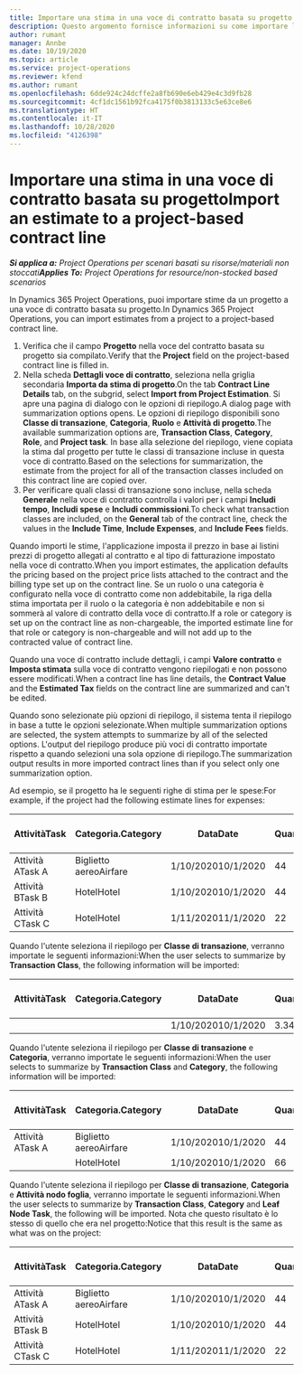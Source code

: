```yaml
---
title: Importare una stima in una voce di contratto basata su progetto
description: Questo argomento fornisce informazioni su come importare le stime da un progetto a una voce di contratto.
author: rumant
manager: Annbe
ms.date: 10/19/2020
ms.topic: article
ms.service: project-operations
ms.reviewer: kfend
ms.author: rumant
ms.openlocfilehash: 6dde924c24dcffe2a8fb690e6eb429e4c3d9fb28
ms.sourcegitcommit: 4cf1dc1561b92fca4175f0b3813133c5e63ce8e6
ms.translationtype: HT
ms.contentlocale: it-IT
ms.lasthandoff: 10/28/2020
ms.locfileid: "4126398"
---
```

# <a name="import-an-estimate-to-a-project-based-contract-line"></a><span data-ttu-id="ea881-103">Importare una stima in una voce di contratto basata su progetto</span><span class="sxs-lookup"><span data-stu-id="ea881-103">Import an estimate to a project-based contract line</span></span>

<span data-ttu-id="ea881-104">_**Si applica a:** Project Operations per scenari basati su risorse/materiali non stoccati_</span><span class="sxs-lookup"><span data-stu-id="ea881-104">_**Applies To:** Project Operations for resource/non-stocked based scenarios_</span></span>

<span data-ttu-id="ea881-105">In Dynamics 365 Project Operations, puoi importare stime da un progetto a una voce di contratto basata su progetto.</span><span class="sxs-lookup"><span data-stu-id="ea881-105">In Dynamics 365 Project Operations, you can import estimates from a project to a project-based contract line.</span></span>

1. <span data-ttu-id="ea881-106">Verifica che il campo **Progetto** nella voce del contratto basata su progetto sia compilato.</span><span class="sxs-lookup"><span data-stu-id="ea881-106">Verify that the **Project** field on the project-based contract line is filled in.</span></span>
2. <span data-ttu-id="ea881-107">Nella scheda **Dettagli voce di contratto**, seleziona nella griglia secondaria **Importa da stima di progetto**.</span><span class="sxs-lookup"><span data-stu-id="ea881-107">On the tab **Contract Line Details** tab, on the subgrid, select **Import from Project Estimation**.</span></span> <span data-ttu-id="ea881-108">Si apre una pagina di dialogo con le opzioni di riepilogo.</span><span class="sxs-lookup"><span data-stu-id="ea881-108">A dialog page with summarization options opens.</span></span> <span data-ttu-id="ea881-109">Le opzioni di riepilogo disponibili sono **Classe di transazione**, **Categoria**, **Ruolo** e **Attività di progetto**.</span><span class="sxs-lookup"><span data-stu-id="ea881-109">The available summarization options are, **Transaction Class**, **Category**, **Role**, and **Project task**.</span></span> <span data-ttu-id="ea881-110">In base alla selezione del riepilogo, viene copiata la stima dal progetto per tutte le classi di transazione incluse in questa voce di contratto.</span><span class="sxs-lookup"><span data-stu-id="ea881-110">Based on the selections for summarization, the estimate from the project for all of the transaction classes included on this contract line are copied over.</span></span> 
3. <span data-ttu-id="ea881-111">Per verificare quali classi di transazione sono incluse, nella scheda **Generale** nella voce di contratto controlla i valori per i campi **Includi tempo**, **Includi spese** e **Includi commissioni**.</span><span class="sxs-lookup"><span data-stu-id="ea881-111">To check what transaction classes are included, on the **General** tab of the contract line, check the values in the **Include Time**, **Include Expenses**, and **Include Fees** fields.</span></span>

<span data-ttu-id="ea881-112">Quando importi le stime, l'applicazione imposta il prezzo in base ai listini prezzi di progetto allegati al contratto e al tipo di fatturazione impostato nella voce di contratto.</span><span class="sxs-lookup"><span data-stu-id="ea881-112">When you import estimates, the application defaults the pricing based on the project price lists attached to the contract and the billing type set up on the contract line.</span></span> <span data-ttu-id="ea881-113">Se un ruolo o una categoria è configurato nella voce di contratto come non addebitabile, la riga della stima importata per il ruolo o la categoria è non addebitabile e non si sommerà al valore di contratto della voce di contratto.</span><span class="sxs-lookup"><span data-stu-id="ea881-113">If a role or category is set up on the contract line as non-chargeable, the imported estimate line for that role or category is non-chargeable and will not add up to the contracted value of contract line.</span></span>

<span data-ttu-id="ea881-114">Quando una voce di contratto include dettagli, i campi **Valore contratto** e **Imposta stimata** sulla voce di contratto vengono riepilogati e non possono essere modificati.</span><span class="sxs-lookup"><span data-stu-id="ea881-114">When a contract line has line details, the **Contract Value** and the **Estimated Tax** fields on the contract line are summarized and can't be edited.</span></span>

<span data-ttu-id="ea881-115">Quando sono selezionate più opzioni di riepilogo, il sistema tenta il riepilogo in base a tutte le opzioni selezionate.</span><span class="sxs-lookup"><span data-stu-id="ea881-115">When multiple summarization options are selected, the system attempts to summarize by all of the selected options.</span></span> <span data-ttu-id="ea881-116">L'output del riepilogo produce più voci di contratto importate rispetto a quando selezioni una sola opzione di riepilogo.</span><span class="sxs-lookup"><span data-stu-id="ea881-116">The summarization output results in more imported contract lines than if you select only one summarization option.</span></span>

<span data-ttu-id="ea881-117">Ad esempio, se il progetto ha le seguenti righe di stima per le spese:</span><span class="sxs-lookup"><span data-stu-id="ea881-117">For example, if the project had the following estimate lines for expenses:</span></span>

| <span data-ttu-id="ea881-118">Attività</span><span class="sxs-lookup"><span data-stu-id="ea881-118">Task</span></span> | <span data-ttu-id="ea881-119">Categoria.</span><span class="sxs-lookup"><span data-stu-id="ea881-119">Category</span></span> | <span data-ttu-id="ea881-120">Data</span><span class="sxs-lookup"><span data-stu-id="ea881-120">Date</span></span> | <span data-ttu-id="ea881-121">Quantità</span><span class="sxs-lookup"><span data-stu-id="ea881-121">Quantity</span></span> | <span data-ttu-id="ea881-122">Prezzo unitario</span><span class="sxs-lookup"><span data-stu-id="ea881-122">Unit price</span></span> | <span data-ttu-id="ea881-123">Importa</span><span class="sxs-lookup"><span data-stu-id="ea881-123">Amount</span></span> |
| --- | --- | --- | --- | --- | --- |
| <span data-ttu-id="ea881-124">Attività A</span><span class="sxs-lookup"><span data-stu-id="ea881-124">Task A</span></span> | <span data-ttu-id="ea881-125">Biglietto aereo</span><span class="sxs-lookup"><span data-stu-id="ea881-125">Airfare</span></span> | <span data-ttu-id="ea881-126">1/10/2020</span><span class="sxs-lookup"><span data-stu-id="ea881-126">10/1/2020</span></span> | <span data-ttu-id="ea881-127">4</span><span class="sxs-lookup"><span data-stu-id="ea881-127">4</span></span> | <span data-ttu-id="ea881-128">400</span><span class="sxs-lookup"><span data-stu-id="ea881-128">400</span></span> | <span data-ttu-id="ea881-129">1600</span><span class="sxs-lookup"><span data-stu-id="ea881-129">1600</span></span> |
| <span data-ttu-id="ea881-130">Attività B</span><span class="sxs-lookup"><span data-stu-id="ea881-130">Task B</span></span> | <span data-ttu-id="ea881-131">Hotel</span><span class="sxs-lookup"><span data-stu-id="ea881-131">Hotel</span></span> | <span data-ttu-id="ea881-132">1/10/2020</span><span class="sxs-lookup"><span data-stu-id="ea881-132">10/1/2020</span></span> | <span data-ttu-id="ea881-133">4</span><span class="sxs-lookup"><span data-stu-id="ea881-133">4</span></span> | <span data-ttu-id="ea881-134">200</span><span class="sxs-lookup"><span data-stu-id="ea881-134">200</span></span> | <span data-ttu-id="ea881-135">800</span><span class="sxs-lookup"><span data-stu-id="ea881-135">800</span></span> |
| <span data-ttu-id="ea881-136">Attività C</span><span class="sxs-lookup"><span data-stu-id="ea881-136">Task C</span></span> | <span data-ttu-id="ea881-137">Hotel</span><span class="sxs-lookup"><span data-stu-id="ea881-137">Hotel</span></span> | <span data-ttu-id="ea881-138">1/11/2020</span><span class="sxs-lookup"><span data-stu-id="ea881-138">11/1/2020</span></span> | <span data-ttu-id="ea881-139">2</span><span class="sxs-lookup"><span data-stu-id="ea881-139">2</span></span> | <span data-ttu-id="ea881-140">200</span><span class="sxs-lookup"><span data-stu-id="ea881-140">200</span></span> | <span data-ttu-id="ea881-141">400</span><span class="sxs-lookup"><span data-stu-id="ea881-141">400</span></span> |

<span data-ttu-id="ea881-142">Quando l'utente seleziona il riepilogo per **Classe di transazione**, verranno importate le seguenti informazioni:</span><span class="sxs-lookup"><span data-stu-id="ea881-142">When the user selects to summarize by **Transaction Class**, the following information will be imported:</span></span>

| <span data-ttu-id="ea881-143">Attività</span><span class="sxs-lookup"><span data-stu-id="ea881-143">Task</span></span> | <span data-ttu-id="ea881-144">Categoria.</span><span class="sxs-lookup"><span data-stu-id="ea881-144">Category</span></span> | <span data-ttu-id="ea881-145">Data</span><span class="sxs-lookup"><span data-stu-id="ea881-145">Date</span></span> | <span data-ttu-id="ea881-146">Quantità</span><span class="sxs-lookup"><span data-stu-id="ea881-146">Quantity</span></span> | <span data-ttu-id="ea881-147">Prezzo unitario</span><span class="sxs-lookup"><span data-stu-id="ea881-147">Unit price</span></span> | <span data-ttu-id="ea881-148">Importa</span><span class="sxs-lookup"><span data-stu-id="ea881-148">Amount</span></span> |
| --- | --- | --- | --- | --- | --- |
| &nbsp;  | &nbsp;  | <span data-ttu-id="ea881-149">1/10/2020</span><span class="sxs-lookup"><span data-stu-id="ea881-149">10/1/2020</span></span> | <span data-ttu-id="ea881-150">3.34</span><span class="sxs-lookup"><span data-stu-id="ea881-150">3.34</span></span> | <span data-ttu-id="ea881-151">840</span><span class="sxs-lookup"><span data-stu-id="ea881-151">840</span></span> | <span data-ttu-id="ea881-152">2800</span><span class="sxs-lookup"><span data-stu-id="ea881-152">2800</span></span> |

<span data-ttu-id="ea881-153">Quando l'utente seleziona il riepilogo per **Classe di transazione** e **Categoria**, verranno importate le seguenti informazioni:</span><span class="sxs-lookup"><span data-stu-id="ea881-153">When the user selects to summarize by **Transaction Class** and **Category**, the following information will be imported:</span></span>

| <span data-ttu-id="ea881-154">Attività</span><span class="sxs-lookup"><span data-stu-id="ea881-154">Task</span></span> | <span data-ttu-id="ea881-155">Categoria.</span><span class="sxs-lookup"><span data-stu-id="ea881-155">Category</span></span> | <span data-ttu-id="ea881-156">Data</span><span class="sxs-lookup"><span data-stu-id="ea881-156">Date</span></span> | <span data-ttu-id="ea881-157">Quantità</span><span class="sxs-lookup"><span data-stu-id="ea881-157">Quantity</span></span> | <span data-ttu-id="ea881-158">Prezzo unitario</span><span class="sxs-lookup"><span data-stu-id="ea881-158">Unit price</span></span> | <span data-ttu-id="ea881-159">Importa</span><span class="sxs-lookup"><span data-stu-id="ea881-159">Amount</span></span> |
| --- | --- | --- | --- | --- | --- |
| <span data-ttu-id="ea881-160">Attività A</span><span class="sxs-lookup"><span data-stu-id="ea881-160">Task A</span></span> | <span data-ttu-id="ea881-161">Biglietto aereo</span><span class="sxs-lookup"><span data-stu-id="ea881-161">Airfare</span></span> | <span data-ttu-id="ea881-162">1/10/2020</span><span class="sxs-lookup"><span data-stu-id="ea881-162">10/1/2020</span></span> | <span data-ttu-id="ea881-163">4</span><span class="sxs-lookup"><span data-stu-id="ea881-163">4</span></span> | <span data-ttu-id="ea881-164">400</span><span class="sxs-lookup"><span data-stu-id="ea881-164">400</span></span> | <span data-ttu-id="ea881-165">1600</span><span class="sxs-lookup"><span data-stu-id="ea881-165">1600</span></span> |
| &nbsp;  | <span data-ttu-id="ea881-166">Hotel</span><span class="sxs-lookup"><span data-stu-id="ea881-166">Hotel</span></span> | <span data-ttu-id="ea881-167">1/10/2020</span><span class="sxs-lookup"><span data-stu-id="ea881-167">10/1/2020</span></span> | <span data-ttu-id="ea881-168">6</span><span class="sxs-lookup"><span data-stu-id="ea881-168">6</span></span> | <span data-ttu-id="ea881-169">200</span><span class="sxs-lookup"><span data-stu-id="ea881-169">200</span></span> | <span data-ttu-id="ea881-170">1200</span><span class="sxs-lookup"><span data-stu-id="ea881-170">1200</span></span> |

<span data-ttu-id="ea881-171">Quando l'utente seleziona il riepilogo per **Classe di transazione**, **Categoria** e **Attività nodo foglia**, verranno importate le seguenti informazioni.</span><span class="sxs-lookup"><span data-stu-id="ea881-171">When the user selects to summarize by **Transaction Class**, **Category** and **Leaf Node Task**, the following will be imported.</span></span> <span data-ttu-id="ea881-172">Nota che questo risultato è lo stesso di quello che era nel progetto:</span><span class="sxs-lookup"><span data-stu-id="ea881-172">Notice that this result is the same as what was on the project:</span></span>

| <span data-ttu-id="ea881-173">Attività</span><span class="sxs-lookup"><span data-stu-id="ea881-173">Task</span></span> | <span data-ttu-id="ea881-174">Categoria.</span><span class="sxs-lookup"><span data-stu-id="ea881-174">Category</span></span> | <span data-ttu-id="ea881-175">Data</span><span class="sxs-lookup"><span data-stu-id="ea881-175">Date</span></span> | <span data-ttu-id="ea881-176">Quantità</span><span class="sxs-lookup"><span data-stu-id="ea881-176">Quantity</span></span> | <span data-ttu-id="ea881-177">Prezzo unitario</span><span class="sxs-lookup"><span data-stu-id="ea881-177">Unit price</span></span> | <span data-ttu-id="ea881-178">Importa</span><span class="sxs-lookup"><span data-stu-id="ea881-178">Amount</span></span> |
| --- | --- | --- | --- | --- | --- |
| <span data-ttu-id="ea881-179">Attività A</span><span class="sxs-lookup"><span data-stu-id="ea881-179">Task A</span></span> | <span data-ttu-id="ea881-180">Biglietto aereo</span><span class="sxs-lookup"><span data-stu-id="ea881-180">Airfare</span></span> | <span data-ttu-id="ea881-181">1/10/2020</span><span class="sxs-lookup"><span data-stu-id="ea881-181">10/1/2020</span></span> | <span data-ttu-id="ea881-182">4</span><span class="sxs-lookup"><span data-stu-id="ea881-182">4</span></span> | <span data-ttu-id="ea881-183">400</span><span class="sxs-lookup"><span data-stu-id="ea881-183">400</span></span> | <span data-ttu-id="ea881-184">1600</span><span class="sxs-lookup"><span data-stu-id="ea881-184">1600</span></span> |
| <span data-ttu-id="ea881-185">Attività B</span><span class="sxs-lookup"><span data-stu-id="ea881-185">Task B</span></span> | <span data-ttu-id="ea881-186">Hotel</span><span class="sxs-lookup"><span data-stu-id="ea881-186">Hotel</span></span> | <span data-ttu-id="ea881-187">1/10/2020</span><span class="sxs-lookup"><span data-stu-id="ea881-187">10/1/2020</span></span> | <span data-ttu-id="ea881-188">4</span><span class="sxs-lookup"><span data-stu-id="ea881-188">4</span></span> | <span data-ttu-id="ea881-189">200</span><span class="sxs-lookup"><span data-stu-id="ea881-189">200</span></span> | <span data-ttu-id="ea881-190">800</span><span class="sxs-lookup"><span data-stu-id="ea881-190">800</span></span> |
| <span data-ttu-id="ea881-191">Attività C</span><span class="sxs-lookup"><span data-stu-id="ea881-191">Task C</span></span> | <span data-ttu-id="ea881-192">Hotel</span><span class="sxs-lookup"><span data-stu-id="ea881-192">Hotel</span></span> | <span data-ttu-id="ea881-193">1/11/2020</span><span class="sxs-lookup"><span data-stu-id="ea881-193">11/1/2020</span></span> | <span data-ttu-id="ea881-194">2</span><span class="sxs-lookup"><span data-stu-id="ea881-194">2</span></span> | <span data-ttu-id="ea881-195">200</span><span class="sxs-lookup"><span data-stu-id="ea881-195">200</span></span> | <span data-ttu-id="ea881-196">400</span><span class="sxs-lookup"><span data-stu-id="ea881-196">400</span></span> |
